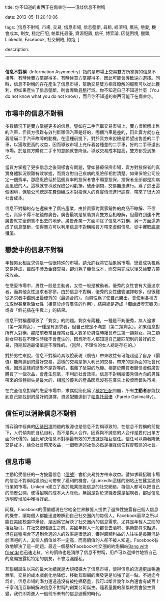 title: 你不知道的東西正在傷害你——淺談信息不對稱

date: 2013-05-11 20:10:06

tags: [信息不對稱, 市場, 交易, 信息市場, 信息壟斷, 尋租, 經濟租, 廣告, 戀愛, 機會成本, 剩女, 穩定匹配, 帕累托最優, 資源配置, 信任, 博弈論, 囚徒困境, 獵頭, LinkedIn, Facebook, 社交網絡, 約炮, ]

description: 

---
# 

**信息不對稱**（Information Asymmetry）指的是市場上交易雙方所掌握的信息不相等，有時候賣方掌握得多，有時候買方掌握得多，因此可能會導致逆向選擇。同時，信息不對稱的存在產生了信息市場，幫助交易雙方相互瞭解的服務可以從此獲利，但如果產生了信息壟斷，則會導致[尋租](http://zh.wikipedia.org/wiki/%E5%B0%8B%E7%A7%9F)行爲。你不知道自己不知道什麼（You do not know what you do not know），而且你不知道的東西可能正在傷害你。

## 市場中的信息不對稱

多數情況下是賣方掌握更多的信息，譬如在二手汽車交易市場上，賣方很瞭解出售的汽車，但買方很難有效判斷哪個汽車是好的，哪個汽車是差的，因此賣方就存在着隱瞞二手汽車故障的動機。在這種前提下，對於賣方來說總是希望出售差的二手車，以獲取更高的收益，因而導致市場上充斥着各種差的二手車，好的二手車退出市場。於是買方購買二手車的意願就會降低，導致交易成本提高，雙方都受到損失。

當買方掌握了更多信息之後同樣會有問題，譬如醫療保險市場，賣方對投保者的真實身體狀況很難有效掌握，而買方對自己疾病的風險卻相對清楚。如果保險公司設定一個費率，那麼風險低於這個費率的投保者會不願意投保，投保者全部都是疾病高風險的人。這樣就會導致保險公司虧損，破產倒閉，交易無法進行。爲了逃出這個困境，保險公司總是花費鉅額成本對投保人的真實情況進行調查，帶來了很大的社會成本。

信息不對稱的存在還催生了廣告產業，由於買家對賣家銷售的商品不瞭解、不信任，賣家不得不花錢做廣告。廣告最初是幫助買賣雙方互相瞭解，但最終到達不做廣告就完全銷售不出去的地步。廣告產業一方面消除了信息不對稱，另一方面還造成了信息壟斷，使得賣方可以利用信息不對稱給買方帶來虛假信息，從中攫取[經濟租值](http://zh.wikipedia.org/wiki/經濟租)。

## 戀愛中的信息不對稱

年輕男女相互求偶是一個很特殊的市場。請允許我將它抽象爲市場，戀愛成功視爲交易達成，雖然不涉及金錢交易，卻消耗了[機會成本](https://zh.wikipedia.org/wiki/機會成本)，而交易完成以後又給雙方帶來收益。

在戀愛市場中，男性一般是主動者，女性一般是被動者。優秀的女性會有大量追求者，而其他女性追求者寥寥。由於信息不對稱，優秀的女性儘管選擇較多，但很難從追求者中鑑別出最優秀的（最適合的）。而男性爲了使自己勝出，會使用各種方法取悅甚至欺騙女性（相當於虛假廣告的作用），結果總是造成「爛蛤蟆喫天鵝肉」或者「鮮花插在牛糞上」的結果。

信息不對稱還導致了「剩女」的問題。剩女有兩種，一種是不夠優秀，無人追求（第一類剩女），一種是有追求者，但自己總是不滿意（第二類剩女）。如果信息對所有人對稱，那麼前者當且僅當女性人數多於男性時纔會產生第一類剩女。第二類剩女只有在不理性時纔不會產生的，因爲所有人都知道自己能匹配到的最好的交易，預期超過最優值是不理性的。（當然，不理性的女人總是存在的。）

對於男性來說，信息不對稱時其取悅表現（廣告）帶來收益有可能超過了自身（價值）能夠達到的最好交易，這樣的交易是損人利己的交易，帶來的是負面的社會代價。因爲這樣的戀愛不是對等的，潛藏了破裂的危機。相當於購買者聽信虛假廣告購買了一個次品，會產生怨氣，不利於社會效率。信息不對稱給優秀但內向的男性帶來的個體損失是最大的，相當於優秀的產品因爲沒有在廣告上投資而錯失市場。

在完全信息對稱的戀愛市場中，求偶就簡化爲了[穩定匹配](http://en.wikipedia.org/wiki/Stable_marriage_problem)問題，所有**主動者**都能找到自己能找到的最好的選擇，資源配置達到了[帕累托最優](https://zh.wikipedia.org/wiki/%E5%B8%95%E7%B4%AF%E6%89%98%E6%9C%80%E4%BC%98)（Pareto Optimality）。

## 信任可以消除信息不對稱

博弈論中經典的[囚徒困境](http://zh.wikipedia.org/wiki/%E5%9B%9A%E5%BE%92%E5%9B%B0%E5%A2%83)問題的根源也是信息不對稱導致的，在信息不對稱的前提下，人們傾向於自私自利，而不是與人合作，因爲與不誠信的人合作是要付出單方面的代價的。因此解決信息不對稱最有效的方法就是相互信任。信任可以顯著降低交易成本，給全社會帶來收益，一個發達的社會必然是相互信任程度較高的社會。

## 信息市場

主動給受信任的一方披露信息（[信號](https://zh.wikipedia.org/wiki/%E4%BF%A1%E5%8F%B7%E7%90%86%E8%AE%BA)）會給交易雙方帶來收益。譬如求職招聘市場的信息不對稱給獵頭公司帶來了獲利的機會，但LinkedIn這樣的網站正在蠶食獵頭行業的市場。LinkedIn建立了基於職業技能信息的社交網絡，每個人都可以把自己的簡歷公開，使得招聘的成本大大降低。無論是對於求職者還是招聘者，都從信息透明度增加中獲得好處。

同樣，Facebook的價值體現在它給全世界數億人提供了選擇性披露自己個人信息的機會，讓每個人都能迅速瞭解到自己社交圈內的每個人。Facebook最早之所以能在美國校園中爆發，是因爲它解決了社交圈內的信息需求，尤其是年輕人之間的相互吸引。在社交網絡誕生之前，美國年輕人一般都會去酒吧、俱樂部尋求豔遇，但在這種場合下遇到合適的人的效率是很低的，獲得超額利益的人往往是長期混跡於酒吧的人，其個人價值並不一定高，而高價值的人卻不被人知道。Facebook有效地解決了這一問題。最近一個基於Facebook社交圈的約炮網站[Bang with friends](http://www.bangwithfriends.com/)也迅速走紅，它的價值也是消除了信息不對稱，用戶可以選擇性地將自己的意願披露給特定的朋友，不會泄漏隱私。

互聯網誕生以來的最大功績就是大規模擴大了信息市場，使得信息的流通更加暢通無阻，交易的成本戲劇化地降低，移動互聯網的爆發更是加強了這一點。不過迄今爲止，信息市場的潛力還遠遠沒有被挖掘窮盡，我可以斷言幾年以內還會有成百上千家利用互聯網解決信息不對稱的創業公司誕生。隨着量變的積累終將會發生質變，我們即將進入一個前所未有的信息通暢的時代。
